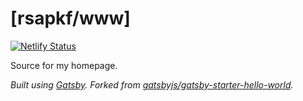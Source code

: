 # [rsapkf/www]

[![Netlify Status](https://api.netlify.com/api/v1/badges/30873518-c1f3-4f3c-9de1-77f6d5c878cb/deploy-status)](https://app.netlify.com/sites/rsapkf/deploys)

Source for my homepage.

_Built using [Gatsby](https://github.com/gatsbyjs/gatsby). Forked from [gatsbyjs/gatsby-starter-hello-world](https://github.com/gatsbyjs/gatsby-starter-hello-world)._
